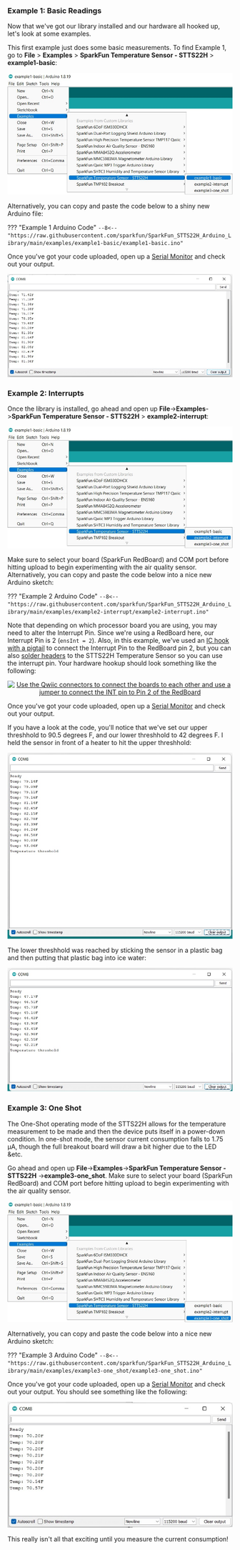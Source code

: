

### Example 1: Basic Readings

Now that we've got our library installed and our hardware all hooked up, let's look at some examples.

This first example just does some basic measurements. To find Example 1, go to **File** > **Examples** > **SparkFun Temperature Sensor - STTS22H** > **example1-basic**:

<div style="text-align: center"><a href="../assets/imgs/Example1_Menu.jpg"><img src="../assets/imgs/Example1_Menu.jpg" alt="Serial monitor output"></a></div>

Alternatively, you can copy and paste the code below to a shiny new Arduino file:

??? "Example 1 Arduino Code"
	```
	--8<-- "https://raw.githubusercontent.com/sparkfun/SparkFun_STTS22H_Arduino_Library/main/examples/example1-basic/example1-basic.ino"
	```

Once you've got your code uploaded, open up a [Serial Monitor](https://learn.sparkfun.com/tutorials/terminal-basics) and check out your output. 

<div style="text-align: center"><a href="../assets/imgs/example1_Output.jpg"><img src="../assets/imgs/example1_Output.jpg" alt="Serial monitor output"></a></div>



### Example 2: Interrupts
Once the library is installed, go ahead and open up **File**->**Examples**->**SparkFun Temperature Sensor - STTS22H** > **example2-interrupt**:

<div style="text-align: center"><a href="../assets/imgs/Example2_Menu.jpg"><img src="../assets/imgs/Example2_Menu.jpg" alt="Serial monitor output"></a></div>


Make sure to select your board (SparkFun RedBoard) and COM port before hitting upload to begin experimenting with the air quality sensor.
Alternatively, you can copy and paste the code below into a nice new Arduino sketch: 

??? "Example 2 Arduino Code"
	```
	--8<-- "https://raw.githubusercontent.com/sparkfun/SparkFun_STTS22H_Arduino_Library/main/examples/example2-interrupt/example2-interrupt.ino"
	```

Note that depending on which processor board you are using, you may need to alter the Interrupt Pin. Since we're using a RedBoard here, our Interrupt Pin is 2 (`ensInt = 2`). Also, in this example, we've used an [IC hook with a pigtail](https://www.sparkfun.com/products/9741) to connect the Interrupt Pin to the RedBoard pin 2, but you can also [solder headers](https://learn.sparkfun.com/tutorials/how-to-solder---through-hole-soldering) to the STTS22H Temperature Sensor so you can use the interrupt pin. Your hardware hookup should look something like the following: 

<div style="text-align: center"><a href="../assets/imgs/Air Quality Sensor Action Shot-1.jpg"><img src="../assets/imgs/Air Quality Sensor Action Shot-1.jpg" alt="Use the Qwiic connectors to connect the boards to each other and use a jumper to connect the INT pin to Pin 2 of the RedBoard"></a></div>


Once you've got your code uploaded, open up a [Serial Monitor](https://learn.sparkfun.com/tutorials/terminal-basics) and check out your output. 


If you have a look at the code, you'll notice that we've set our upper threshhold to 90.5 degrees F, and our lower threshhold to 42 degrees F. I held the sensor in front of a heater to hit the upper threshhold: 

<div style="text-align: center"><a href="..\assets\imgs\example2_Output.jpg"><img src="../assets\imgs\example2_Output.jpg" alt="Serial monitor output"></a></div>

The lower threshhold was reached by sticking the sensor in a plastic bag and then putting that plastic bag into ice water:

<div style="text-align: center"><a href="..\assets\imgs\example2_Output_LowerThresh.jpg"><img src="../assets\imgs\example2_Output_LowerThresh.jpg" alt="Serial monitor output"></a></div>

### Example 3: One Shot

The One-Shot operating mode of the STTS22H allows for the temperature measurement to be made and then the device puts itself in a power-down condition. In one-shot mode, the sensor current consumption falls to 1.75 µA, though the full breakout board will draw a bit higher due to the LED &etc. 


Go ahead and open up **File**->**Examples**->**SparkFun Temperature Sensor - STTS22H** ->**example3-one_shot**. Make sure to select your board (SparkFun RedBoard) and COM port before hitting upload to begin experimenting with the air quality sensor.

<div style="text-align: center"><a href="../assets/imgs/Example3_Menu.jpg"><img src="../assets/imgs/Example3_Menu.jpg" alt="Menu Location as listed above"></a></div>

Alternatively, you can copy and paste the code below into a nice new Arduino sketch: 

??? "Example 3 Arduino Code"
	```
	--8<-- "https://raw.githubusercontent.com/sparkfun/SparkFun_STTS22H_Arduino_Library/main/examples/example3-one_shot/example3-one_shot.ino"
	```
	
	

Once you've got your code uploaded, open up a [Serial Monitor](https://learn.sparkfun.com/tutorials/terminal-basics) and check out your output. You should see something like the following:

<div style="text-align: center"><a href="../assets/imgs/Example3_Output.jpg"><img src="../assets/imgs/Example3_Output.jpg" alt="Serial monitor output"></a></div>

This really isn't all that exciting until you measure the current consumption! 




